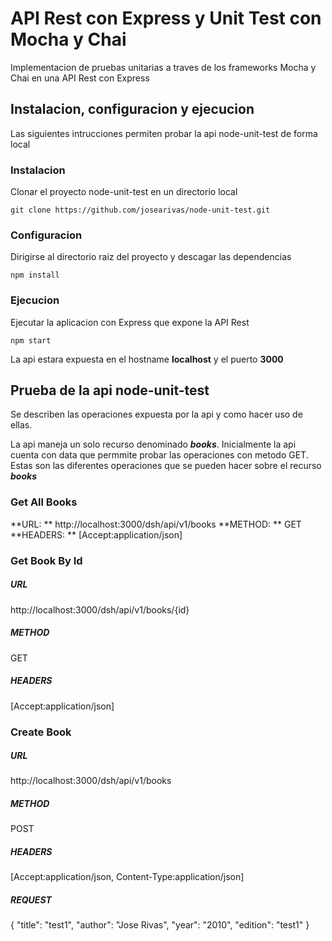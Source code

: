 # API Rest con Express y Unit Test con Mocha y Chai
Implementacion de pruebas unitarias a traves de los frameworks Mocha y Chai en una API Rest con Express

## Instalacion, configuracion y ejecucion
Las siguientes intrucciones permiten probar la api node-unit-test de forma local

### Instalacion
Clonar el proyecto node-unit-test en un directorio local
```
git clone https://github.com/josearivas/node-unit-test.git
```

### Configuracion
Dirigirse al directorio raiz del proyecto y descagar las dependencias
```
npm install
```

### Ejecucion
Ejecutar la aplicacion con Express que expone la API Rest
```
npm start
```

La api estara expuesta en el hostname **localhost** y el puerto **3000**

## Prueba de la api node-unit-test
Se describen las operaciones expuesta por la api y como hacer uso de ellas.

La api maneja un solo recurso denominado ***books***. Inicialmente la api cuenta con data que permmite probar las operaciones con metodo GET. Estas son las diferentes operaciones que se pueden hacer sobre el recurso ***books***

### Get All Books
**URL: ** http://localhost:3000/dsh/api/v1/books
**METHOD: ** GET
**HEADERS: ** [Accept:application/json]

### Get Book By Id
##### URL
http://localhost:3000/dsh/api/v1/books/{id}
##### METHOD
GET
##### HEADERS
[Accept:application/json]

### Create Book
##### URL
http://localhost:3000/dsh/api/v1/books
##### METHOD
POST
##### HEADERS
[Accept:application/json, Content-Type:application/json]
##### REQUEST
{ "title": "test1", "author": "Jose Rivas", "year": "2010", "edition": "test1" }